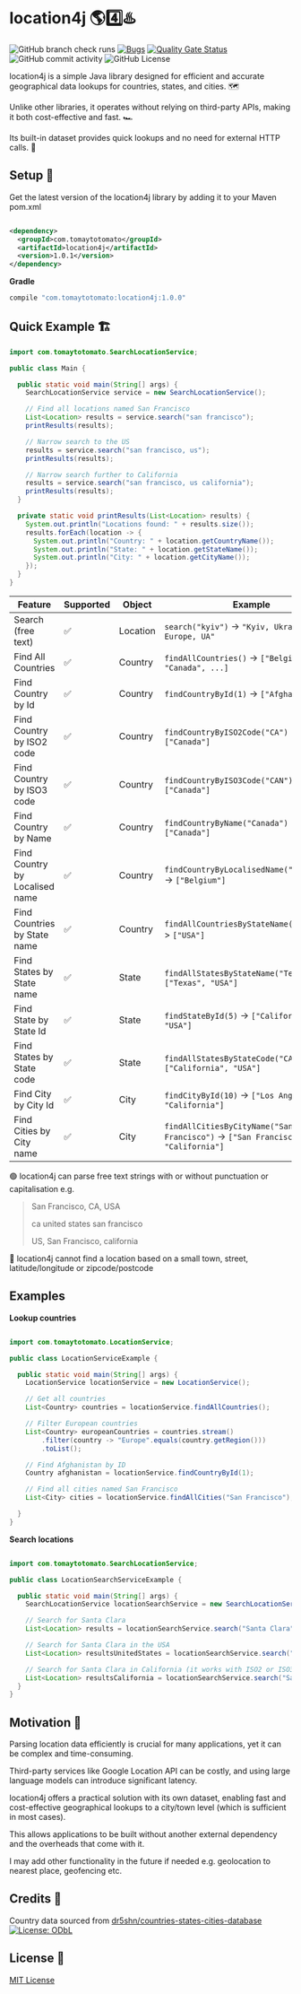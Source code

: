 # location4j 🌎4️⃣♨️

![GitHub branch check runs](https://img.shields.io/github/check-runs/tomaytotomato/location4j/master)
[![Bugs](https://sonarcloud.io/api/project_badges/measure?project=tomaytotomato_location4j&metric=bugs)](https://sonarcloud.io/summary/new_code?id=tomaytotomato_location4j)
[![Quality Gate Status](https://sonarcloud.io/api/project_badges/measure?project=tomaytotomato_location4j&metric=alert_status)](https://sonarcloud.io/summary/new_code?id=tomaytotomato_location4j)
![GitHub commit activity](https://img.shields.io/github/commit-activity/m/tomaytotomato/location4j)
![GitHub License](https://img.shields.io/github/license/tomaytotomato/location4j)

location4j is a simple Java library designed for efficient and accurate geographical data lookups
for countries, states, and cities. 🗺️

Unlike other libraries, it operates without relying on third-party APIs, making it both
cost-effective and fast. 🏎️

Its built-in dataset provides quick lookups and no need for external HTTP calls. 📀

## Setup 🚀

Get the latest version of the location4j library by adding it to your Maven pom.xml

```xml

<dependency>
  <groupId>com.tomaytotomato</groupId>
  <artifactId>location4j</artifactId>
  <version>1.0.1</version>
</dependency>
```

**Gradle**

```gradle
compile "com.tomaytotomato:location4j:1.0.0"
```


## Quick Example 🏗

```java
import com.tomaytotomato.SearchLocationService;

public class Main {

  public static void main(String[] args) {
    SearchLocationService service = new SearchLocationService();

    // Find all locations named San Francisco
    List<Location> results = service.search("san francisco");
    printResults(results);

    // Narrow search to the US
    results = service.search("san francisco, us");
    printResults(results);

    // Narrow search further to California
    results = service.search("san francisco, us california");
    printResults(results);
  }

  private static void printResults(List<Location> results) {
    System.out.println("Locations found: " + results.size());
    results.forEach(location -> {
      System.out.println("Country: " + location.getCountryName());
      System.out.println("State: " + location.getStateName());
      System.out.println("City: " + location.getCityName());
    });
  }
}

```

| Feature                        | Supported | Object   | Example                                                                         |
|--------------------------------|-----------|----------|---------------------------------------------------------------------------------|
| Search (free text)             | ✅         | Location | `search("kyiv")` -> `"Kyiv, Ukraine, Europe, UA"`                               |
| Find All Countries             | ✅         | Country  | `findAllCountries()` -> `["Belgium", "Canada", ...]`                            |
| Find Country by Id             | ✅         | Country  | `findCountryById(1)` -> `["Afghanistan"]`                                       |
| Find Country by ISO2 code      | ✅         | Country  | `findCountryByISO2Code("CA")` -> `["Canada"]`                                   |
| Find Country by ISO3 code      | ✅         | Country  | `findCountryByISO3Code("CAN")` -> `["Canada"]`                                  |
| Find Country by Name           | ✅         | Country  | `findCountryByName("Canada")` -> `["Canada"]`                                   |
| Find Country by Localised name | ✅         | Country  | `findCountryByLocalisedName("Belgique")` -> `["Belgium"]`                       |
| Find Countries by State name   | ✅         | Country  | `findAllCountriesByStateName("Texas")` -> `["USA"]`                             |
| Find States by State name      | ✅         | State    | `findAllStatesByStateName("Texas")` -> `["Texas", "USA"]`                       |
| Find State by State Id         | ✅         | State    | `findStateById(5)` -> `["California", "USA"]`                                   |
| Find States by State code      | ✅         | State    | `findAllStatesByStateCode("CA")` -> `["California", "USA"]`                     |
| Find City by City Id           | ✅         | City     | `findCityById(10)` -> `["Los Angeles", "California"]`                           |
| Find Cities by City name       | ✅         | City     | `findAllCitiesByCityName("San Francisco")` -> `["San Francisco", "California"]` |

🟢 location4j can parse free text strings with or without punctuation or capitalisation e.g.
> San Francisco, CA, USA
>
> ca united states san francisco
>
> US, San Francisco, california

🔴 location4j cannot find a location based on a small town, street, latitude/longitude or
zipcode/postcode


## Examples

**Lookup countries**

```java

import com.tomaytotomato.LocationService;

public class LocationServiceExample {

  public static void main(String[] args) {
    LocationService locationService = new LocationService();

    // Get all countries
    List<Country> countries = locationService.findAllCountries();

    // Filter European countries
    List<Country> europeanCountries = countries.stream()
        .filter(country -> "Europe".equals(country.getRegion()))
        .toList();

    // Find Afghanistan by ID
    Country afghanistan = locationService.findCountryById(1);

    // Find all cities named San Francisco
    List<City> cities = locationService.findAllCities("San Francisco");

  }
}

```

**Search locations**

```java

import com.tomaytotomato.SearchLocationService;

public class LocationSearchServiceExample {

  public static void main(String[] args) {
    SearchLocationService locationSearchService = new SearchLocationService();

    // Search for Santa Clara
    List<Location> results = locationSearchService.search("Santa Clara");

    // Search for Santa Clara in the USA
    List<Location> resultsUnitedStates = locationSearchService.search("Santa Clara USA");

    // Search for Santa Clara in California (it works with ISO2 or ISO3) codes
    List<Location> resultsCalifornia = locationSearchService.search("Santa Clara US CA");
  }
}

```

## Motivation 🌱

Parsing location data efficiently is crucial for many applications, yet it can be complex and
time-consuming.

Third-party services like Google Location API can be costly, and using large language models can
introduce significant latency.

location4j offers a practical solution with its own dataset, enabling fast and cost-effective
geographical lookups to a city/town level (which is sufficient in most cases).

This allows applications to be built without another external dependency and the overheads that come
with it.

I may add other functionality in the future if needed e.g. geolocation to nearest place, geofencing
etc.

## Credits 🙏

Country data sourced
from [dr5shn/countries-states-cities-database](https://github.com/dr5hn/countries-states-cities-database) [![License: ODbL](https://img.shields.io/badge/License-ODbL-brightgreen.svg)](https://opendatacommons.org/licenses/odbl/)

## License 📜

[MIT License](https://choosealicense.com/licenses/mit/)

